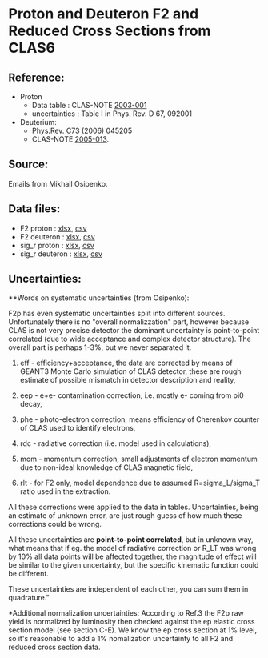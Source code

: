 # Proton and Deuteron F2 and Reduced Cross Sections from CLAS6

## Reference:
* Proton
    * Data table    : CLAS-NOTE [2003-001](https://arxiv.org/abs/hep-ex/0309052)
    * uncertainties : Table I in Phys. Rev. D 67, 092001
* Deuterium:  
   * Phys.Rev. C73 (2006) 045205
   * CLAS-NOTE [2005-013](https://arxiv.org/abs/hep-ex/0507098v2). 

## Source: 
Emails from Mikhail Osipenko.


## Data files: 
  * F2      proton   : [xlsx](../data/dataframe/10057.xlsx), [csv](../data/dataframe/csv/10057.csv)   
  * F2      deuteron : [xlsx](../data/dataframe/10058.xlsx), [csv](../data/dataframe/csv/10058.csv)   
  * sig_r   proton   : [xlsx](../data/dataframe/10059.xlsx), [csv](../data/dataframe/csv/10059.csv)   
  * sig_r   deuteron : [xlsx](../data/dataframe/10060.xlsx), [csv](../data/dataframe/csv/10060.csv)   


## Uncertainties:
**Words on systematic uncertainties (from Osipenko):

F2p has even systematic uncertainties split into different sources. Unfortunately there is no "overall normalizzation" part, however because CLAS is not very precise detector the dominant uncertainty is point-to-point correlated (due to wide acceptance and complex detector structure). The overall part is perhaps 1-3%, but we never separated it.

1) eff - efficiency+acceptance, the data are corrected by means of GEANT3 Monte Carlo simulation of CLAS detector, these are rough estimate of possible mismatch in detector description and reality,

2) eep - e+e- contamination correction, i.e. mostly e- coming from pi0 decay,

3) phe - photo-electron correction, means efficiency of Cherenkov counter of CLAS used to identify electrons,

4) rdc - radiative correction (i.e. model used in calculations),

5) mom - momentum correction, small adjustments of electron momentum due to non-ideal knowledge of CLAS magnetic field,

6) rlt - for F2 only, model dependence due to assumed R=sigma_L/sigma_T ratio used in the extraction.

All these corrections were applied to the data in tables. Uncertainties, being an estimate of unknown error, are just rough guess of how much these corrections could be wrong.

All these uncertainties are __point-to-point correlated__, but in unknown way, what means that if eg. the model of radiative correction or R_LT was wrong by 10% all data points will be affected together, the magnitude of effect will be similar to the given uncertainty, but the specific kinematic function could be different.

These uncertainties are independent of each other, you can sum them in quadrature."

*Additional normalization uncertainties:
According to Ref.3 the F2p raw yield is normalized by luminosity then checked against the ep elastic cross section model (see section C-E). We know the ep cross section at 1% level, so it's reasonable to add a 1% nomalization uncertainty to all F2 and reduced cross section data.


